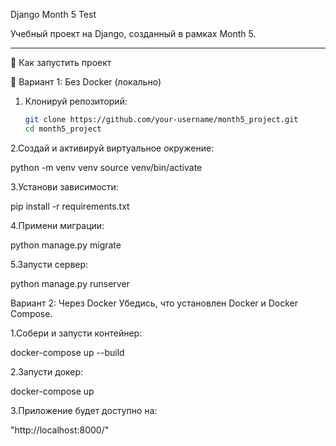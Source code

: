 Django Month 5 Test

Учебный проект на Django, созданный в рамках Month 5.

---

 🚀 Как запустить проект

 🔧 Вариант 1: Без Docker (локально)

1. Клонируй репозиторий:
   ```bash
   git clone https://github.com/your-username/month5_project.git
   cd month5_project

2.Создай и активируй виртуальное окружение:

  python -m venv venv
  source venv/bin/activate

3.Установи зависимости:

pip install -r requirements.txt

4.Примени миграции:

python manage.py migrate

5.Запусти сервер:

python manage.py runserver


 Вариант 2: Через Docker
 Убедись, что установлен Docker и Docker Compose.

1.Собери и запусти контейнер:

docker-compose up --build

2.Запусти докер:

docker-compose up

3.Приложение будет доступно на:

"http://localhost:8000/"
















